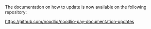 The documentation on how to update is now available on the following repository:

https://github.com/noodlio/noodlio-pay-documentation-updates

